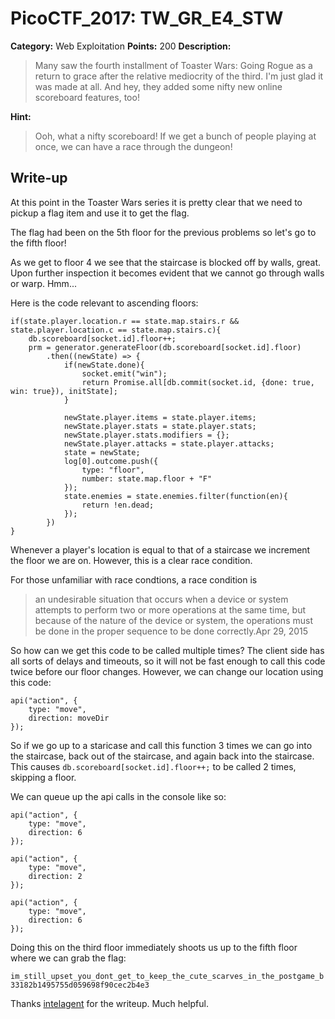 # PicoCTF_2017: TW_GR_E4_STW

**Category:** Web Exploitation
**Points:** 200
**Description:**

>Many saw the fourth installment of Toaster Wars: Going Rogue as a return to grace after the relative mediocrity of the third. I'm just glad it was made at all. And hey, they added some nifty new online scoreboard features, too!

**Hint:**

>Ooh, what a nifty scoreboard! If we get a bunch of people playing at once, we can have a race through the dungeon!

## Write-up

At this point in the Toaster Wars series it is pretty clear that we need to pickup a flag item and use it to get the flag.

The flag had been on the 5th floor for the previous problems so let's go to the fifth floor!

As we get to floor 4 we see that the staircase is blocked off by walls, great. Upon further inspection it becomes evident that we cannot go through walls or warp. Hmm...

Here is the code relevant to ascending floors:

```
if(state.player.location.r == state.map.stairs.r && state.player.location.c == state.map.stairs.c){
    db.scoreboard[socket.id].floor++;
    prm = generator.generateFloor(db.scoreboard[socket.id].floor)
        .then((newState) => {
            if(newState.done){
                socket.emit("win");
                return Promise.all[db.commit(socket.id, {done: true, win: true}), initState];
            }

            newState.player.items = state.player.items;
            newState.player.stats = state.player.stats;
            newState.player.stats.modifiers = {};
            newState.player.attacks = state.player.attacks;
            state = newState;
            log[0].outcome.push({
                type: "floor",
                number: state.map.floor + "F"
            });
            state.enemies = state.enemies.filter(function(en){
                return !en.dead;
            });
        })
}

```

Whenever a player's location is equal to that of a staircase we increment the floor we are on. However, this is a clear race condition.

For those unfamiliar with race condtions, a race condition is

> an undesirable situation that occurs when a device or system attempts to perform two or more operations at the same time, but because of the nature of the device or system, the operations must be done in the proper sequence to be done correctly.Apr 29, 2015

So how can we get this code to be called multiple times? The client side has all sorts of delays and timeouts, so it will not be fast enough to call this code twice before our floor changes. However, we can change our location using this code:

```
api("action", {
    type: "move",
    direction: moveDir
});

```

So if we go up to a staricase and call this function 3 times we can go into the staircase, back out of the staircase, and again back into the staircase. This causes  `db.scoreboard[socket.id].floor++;`  to be called 2 times, skipping a floor.

We can queue up the api calls in the console like so:

```
api("action", {
    type: "move",
    direction: 6
});

api("action", {
    type: "move",
    direction: 2
});

api("action", {
    type: "move",
    direction: 6
});

```

Doing this on the third floor immediately shoots us up to the fifth floor where we can grab the flag:

`im_still_upset_you_dont_get_to_keep_the_cute_scarves_in_the_postgame_b33182b1495755d059698f90cec2b4e3`

Thanks [intelagent](https://hgarrereyn.gitbooks.io/th3g3ntl3man-ctf-writeups/content/2017/picoCTF_2017/problems/web/tw_gr_e4_stw/tw_gr_e4_stw.html) for the writeup. Much helpful.
<!--stackedit_data:
eyJoaXN0b3J5IjpbLTE0NjY3MzMxNzRdfQ==
-->